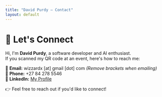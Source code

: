 ```yaml
---
title: "David Purdy – Contact"
layout: default
---
```


# 👋 Let's Connect

Hi, I'm **David Purdy**, a software developer and AI enthusiast.  
If you scanned my QR code at an event, here's how to reach me:

📩 **Email:** wizzardx [at] gmail [dot] com *(Remove brackets when emailing)*  
📱 **Phone:** +27 84 278 5546  
🔗 **LinkedIn:** [My Profile](https://www.linkedin.com/in/david-purdy-a59139206/)  

👉 Feel free to reach out if you'd like to connect!
